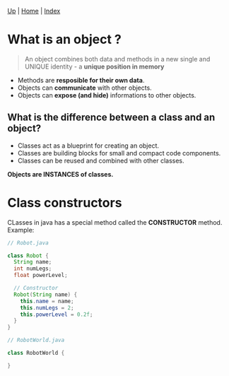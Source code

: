 [Up](../) | [Home](/) | [Index](./index.md)

# What is an object ?

> An object combines both data and methods in a new single and UNIQUE identity - a **unique position in memory**

- Methods are **resposible for their own data**.
- Objects can **communicate** with other objects.
- Objects can **expose (and hide)** informations to other objects.

## What is the difference between a class and an object?

- Classes act as a blueprint for creating an object.
- Classes are building blocks for small and compact code components.
- Classes can be reused and combined with other classes.

**Objects are INSTANCES of classes.**

# Class constructors

CLasses in java has a special method called the **CONSTRUCTOR** method. Example:

```java
// Robot.java

class Robot {
  String name;
  int numLegs;
  float powerLevel;

  // Constructor
  Robot(String name) {
    this.name = name;
    this.numLegs = 2;
    this.powerLevel = 0.2f;
  }
}

// RobotWorld.java

class RobotWorld {

}
```
